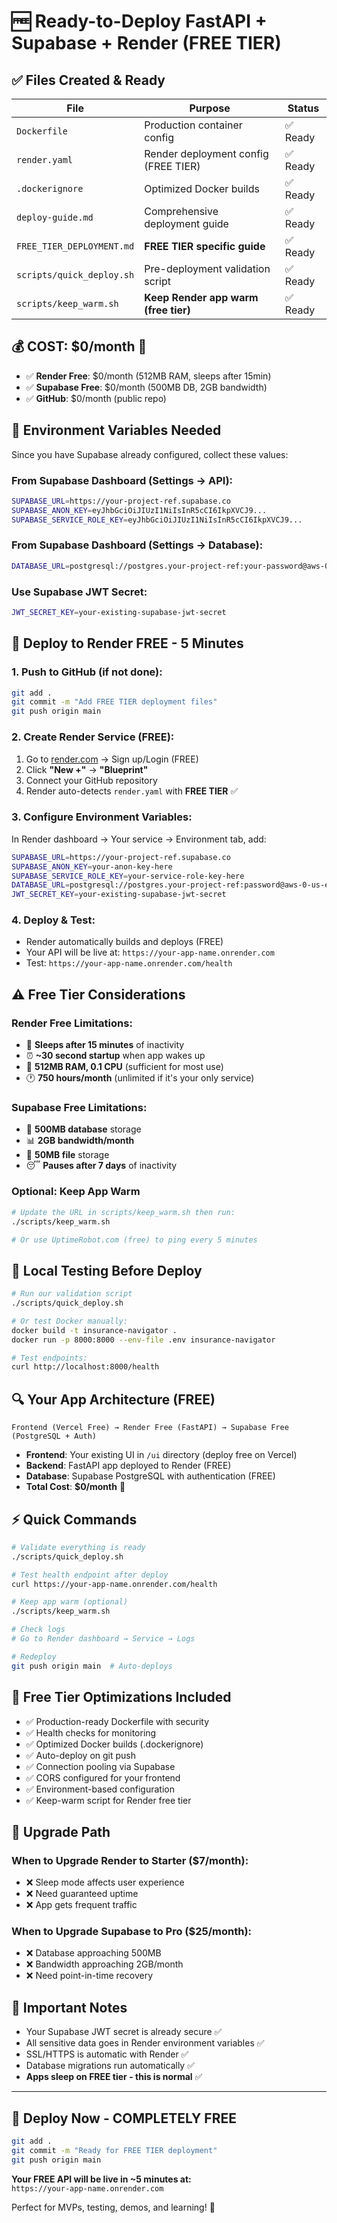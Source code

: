 # 🆓 Ready-to-Deploy FastAPI + Supabase + Render (FREE TIER)

## ✅ Files Created & Ready

| File | Purpose | Status |
|------|---------|--------|
| `Dockerfile` | Production container config | ✅ Ready |
| `render.yaml` | Render deployment config (FREE TIER) | ✅ Ready |
| `.dockerignore` | Optimized Docker builds | ✅ Ready |
| `deploy-guide.md` | Comprehensive deployment guide | ✅ Ready |
| `FREE_TIER_DEPLOYMENT.md` | **FREE TIER specific guide** | ✅ Ready |
| `scripts/quick_deploy.sh` | Pre-deployment validation script | ✅ Ready |
| `scripts/keep_warm.sh` | **Keep Render app warm (free tier)** | ✅ Ready |

## 💰 **COST: $0/month** 🎉

- ✅ **Render Free**: $0/month (512MB RAM, sleeps after 15min)
- ✅ **Supabase Free**: $0/month (500MB DB, 2GB bandwidth)
- ✅ **GitHub**: $0/month (public repo)

## 🔐 Environment Variables Needed

Since you have Supabase already configured, collect these values:

### From Supabase Dashboard (Settings → API):
```bash
SUPABASE_URL=https://your-project-ref.supabase.co
SUPABASE_ANON_KEY=eyJhbGciOiJIUzI1NiIsInR5cCI6IkpXVCJ9...
SUPABASE_SERVICE_ROLE_KEY=eyJhbGciOiJIUzI1NiIsInR5cCI6IkpXVCJ9...
```

### From Supabase Dashboard (Settings → Database):
```bash
DATABASE_URL=postgresql://postgres.your-project-ref:your-password@aws-0-us-east-1.pooler.supabase.com:6543/postgres
```

### Use Supabase JWT Secret:
```bash
JWT_SECRET_KEY=your-existing-supabase-jwt-secret
```

## 🚀 Deploy to Render FREE - 5 Minutes

### 1. Push to GitHub (if not done):
```bash
git add .
git commit -m "Add FREE TIER deployment files"
git push origin main
```

### 2. Create Render Service (FREE):
1. Go to [render.com](https://render.com) → Sign up/Login (FREE)
2. Click **"New +"** → **"Blueprint"**
3. Connect your GitHub repository
4. Render auto-detects `render.yaml` with **FREE TIER** ✅

### 3. Configure Environment Variables:
In Render dashboard → Your service → Environment tab, add:

```bash
SUPABASE_URL=https://your-project-ref.supabase.co
SUPABASE_ANON_KEY=your-anon-key-here
SUPABASE_SERVICE_ROLE_KEY=your-service-role-key-here
DATABASE_URL=postgresql://postgres.your-project-ref:password@aws-0-us-east-1.pooler.supabase.com:6543/postgres
JWT_SECRET_KEY=your-existing-supabase-jwt-secret
```

### 4. Deploy & Test:
- Render automatically builds and deploys (FREE)
- Your API will be live at: `https://your-app-name.onrender.com`
- Test: `https://your-app-name.onrender.com/health`

## ⚠️ **Free Tier Considerations**

### **Render Free Limitations:**
- 🛌 **Sleeps after 15 minutes** of inactivity
- ⏰ **~30 second startup** when app wakes up
- 💾 **512MB RAM, 0.1 CPU** (sufficient for most use)
- 🕐 **750 hours/month** (unlimited if it's your only service)

### **Supabase Free Limitations:**
- 💾 **500MB database** storage
- 📊 **2GB bandwidth/month**
- 📁 **50MB file** storage
- 😴 **Pauses after 7 days** of inactivity

### **Optional: Keep App Warm**
```bash
# Update the URL in scripts/keep_warm.sh then run:
./scripts/keep_warm.sh

# Or use UptimeRobot.com (free) to ping every 5 minutes
```

## 🧪 Local Testing Before Deploy

```bash
# Run our validation script
./scripts/quick_deploy.sh

# Or test Docker manually:
docker build -t insurance-navigator .
docker run -p 8000:8000 --env-file .env insurance-navigator

# Test endpoints:
curl http://localhost:8000/health
```

## 🔍 Your App Architecture (FREE)

```
Frontend (Vercel Free) → Render Free (FastAPI) → Supabase Free (PostgreSQL + Auth)
```

- **Frontend**: Your existing UI in `/ui` directory (deploy free on Vercel)
- **Backend**: FastAPI app deployed to Render (FREE)
- **Database**: Supabase PostgreSQL with authentication (FREE)
- **Total Cost**: **$0/month** 🎉

## ⚡ Quick Commands

```bash
# Validate everything is ready
./scripts/quick_deploy.sh

# Test health endpoint after deploy
curl https://your-app-name.onrender.com/health

# Keep app warm (optional)
./scripts/keep_warm.sh

# Check logs
# Go to Render dashboard → Service → Logs

# Redeploy
git push origin main  # Auto-deploys
```

## 🔧 Free Tier Optimizations Included

- ✅ Production-ready Dockerfile with security
- ✅ Health checks for monitoring
- ✅ Optimized Docker builds (.dockerignore)
- ✅ Auto-deploy on git push
- ✅ Connection pooling via Supabase
- ✅ CORS configured for your frontend
- ✅ Environment-based configuration
- ✅ Keep-warm script for Render free tier

## 🎯 Upgrade Path

### When to Upgrade Render to Starter ($7/month):
- ❌ Sleep mode affects user experience
- ❌ Need guaranteed uptime
- ❌ App gets frequent traffic

### When to Upgrade Supabase to Pro ($25/month):
- ❌ Database approaching 500MB
- ❌ Bandwidth approaching 2GB/month
- ❌ Need point-in-time recovery

## 🚨 Important Notes

- Your Supabase JWT secret is already secure ✅
- All sensitive data goes in Render environment variables ✅
- SSL/HTTPS is automatic with Render ✅
- Database migrations run automatically ✅
- **Apps sleep on FREE tier - this is normal** ✅

---

## 🎉 **Deploy Now - COMPLETELY FREE**

```bash
git add .
git commit -m "Ready for FREE TIER deployment"
git push origin main
```

**Your FREE API will be live in ~5 minutes at:**  
`https://your-app-name.onrender.com` 

Perfect for MVPs, testing, demos, and learning! 🚀 